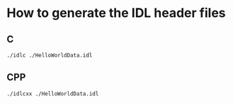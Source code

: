 # How to generate the IDL header files
## C
```bash
./idlc ./HelloWorldData.idl
```

## CPP
```bash
./idlcxx ./HelloWorldData.idl
```
